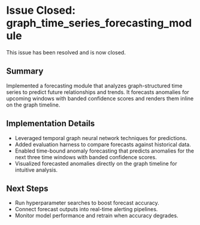 # Issue Closed: graph_time_series_forecasting_module

This issue has been resolved and is now closed.

## Summary

Implemented a forecasting module that analyzes graph-structured time series to predict future relationships and trends.
It forecasts anomalies for upcoming windows with banded confidence scores and renders them inline on the graph timeline.

## Implementation Details

- Leveraged temporal graph neural network techniques for predictions.
- Added evaluation harness to compare forecasts against historical data.
- Enabled time-bound anomaly forecasting that predicts anomalies for the next three time windows with banded confidence scores.
- Visualized forecasted anomalies directly on the graph timeline for intuitive analysis.

## Next Steps

- Run hyperparameter searches to boost forecast accuracy.
- Connect forecast outputs into real-time alerting pipelines.
- Monitor model performance and retrain when accuracy degrades.
